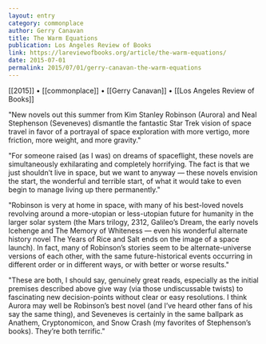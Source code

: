 ```yaml
---
layout: entry
category: commonplace
author: Gerry Canavan
title: The Warm Equations
publication: Los Angeles Review of Books
link: https://lareviewofbooks.org/article/the-warm-equations/
date: 2015-07-01
permalink: 2015/07/01/gerry-canavan-the-warm-equations
---
```


[[2015]] • [[commonplace]] • [[Gerry Canavan]] • [[Los Angeles Review of Books]]

"New novels out this summer from Kim Stanley Robinson (Aurora) and Neal Stephenson (Seveneves) dismantle the fantastic Star Trek vision of space travel in favor of a portrayal of space exploration with more vertigo, more friction, more weight, and more gravity."

"For someone raised (as I was) on dreams of spaceflight, these novels are simultaneously exhilarating and completely horrifying. The fact is that we just shouldn’t live in space, but we want to anyway — these novels envision the start, the wonderful and terrible start, of what it would take to even begin to manage living up there permanently."
 
"Robinson is very at home in space, with many of his best-loved novels revolving around a more-utopian or less-utopian future for humanity in the larger solar system (the Mars trilogy, 2312, Galileo’s Dream, the early novels Icehenge and The Memory of Whiteness — even his wonderful alternate history novel The Years of Rice and Salt ends on the image of a space launch). In fact, many of Robinson’s stories seem to be alternate-universe versions of each other, with the same future-historical events occurring in different order or in different ways, or with better or worse results."

"These are both, I should say, genuinely great reads, especially as the initial premises described above give way (via those undiscussable twists) to fascinating new decision-points without clear or easy resolutions. I think Aurora may well be Robinson’s best novel (and I’ve heard other fans of his say the same thing), and Seveneves is certainly in the same ballpark as Anathem, Cryptonomicon, and Snow Crash (my favorites of Stephenson’s books). They’re both terrific."
